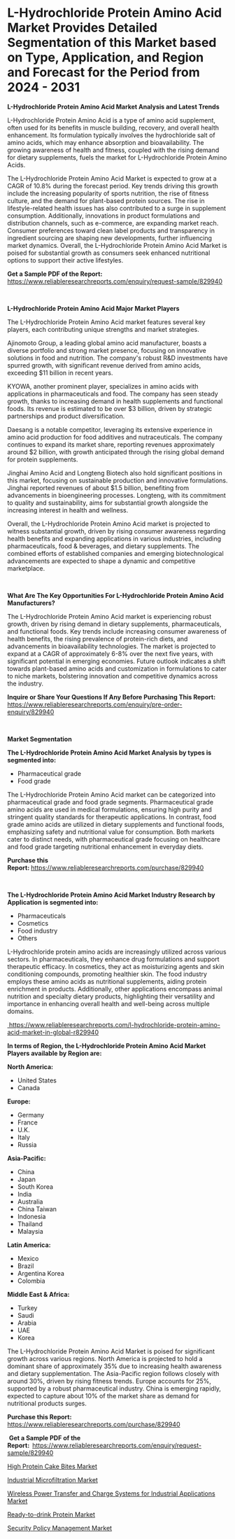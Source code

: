 <p><h1>L-Hydrochloride Protein Amino Acid Market Provides Detailed Segmentation of this Market based on Type, Application, and Region and Forecast for the Period from 2024 - 2031</h1></p><p><strong>L-Hydrochloride Protein Amino Acid Market Analysis and Latest Trends</strong></p>
<p><p>L-Hydrochloride Protein Amino Acid is a type of amino acid supplement, often used for its benefits in muscle building, recovery, and overall health enhancement. Its formulation typically involves the hydrochloride salt of amino acids, which may enhance absorption and bioavailability. The growing awareness of health and fitness, coupled with the rising demand for dietary supplements, fuels the market for L-Hydrochloride Protein Amino Acids. </p><p>The L-Hydrochloride Protein Amino Acid Market is expected to grow at a CAGR of 10.8% during the forecast period. Key trends driving this growth include the increasing popularity of sports nutrition, the rise of fitness culture, and the demand for plant-based protein sources. The rise in lifestyle-related health issues has also contributed to a surge in supplement consumption. Additionally, innovations in product formulations and distribution channels, such as e-commerce, are expanding market reach. Consumer preferences toward clean label products and transparency in ingredient sourcing are shaping new developments, further influencing market dynamics. Overall, the L-Hydrochloride Protein Amino Acid Market is poised for substantial growth as consumers seek enhanced nutritional options to support their active lifestyles.</p></p>
<p><strong>Get a Sample PDF of the Report:&nbsp;</strong> <a href="https://www.reliableresearchreports.com/enquiry/request-sample/829940?utm_campaign=8&utm_medium=2&utm_source=Github&utm_content=ia&utm_term=08102024&utm_id=l-hydrochloride-protein-amino-acid">https://www.reliableresearchreports.com/enquiry/request-sample/829940</a></p>
<p>&nbsp;</p>
<p><strong>L-Hydrochloride Protein Amino Acid Major Market Players</strong></p>
<p><p>The L-Hydrochloride Protein Amino Acid market features several key players, each contributing unique strengths and market strategies. </p><p>Ajinomoto Group, a leading global amino acid manufacturer, boasts a diverse portfolio and strong market presence, focusing on innovative solutions in food and nutrition. The company's robust R&D investments have spurred growth, with significant revenue derived from amino acids, exceeding $11 billion in recent years. </p><p>KYOWA, another prominent player, specializes in amino acids with applications in pharmaceuticals and food. The company has seen steady growth, thanks to increasing demand in health supplements and functional foods. Its revenue is estimated to be over $3 billion, driven by strategic partnerships and product diversification.</p><p>Daesang is a notable competitor, leveraging its extensive experience in amino acid production for food additives and nutraceuticals. The company continues to expand its market share, reporting revenues approximately around $2 billion, with growth anticipated through the rising global demand for protein supplements.</p><p>Jinghai Amino Acid and Longteng Biotech also hold significant positions in this market, focusing on sustainable production and innovative formulations. Jinghai reported revenues of about $1.5 billion, benefiting from advancements in bioengineering processes. Longteng, with its commitment to quality and sustainability, aims for substantial growth alongside the increasing interest in health and wellness.</p><p>Overall, the L-Hydrochloride Protein Amino Acid market is projected to witness substantial growth, driven by rising consumer awareness regarding health benefits and expanding applications in various industries, including pharmaceuticals, food & beverages, and dietary supplements. The combined efforts of established companies and emerging biotechnological advancements are expected to shape a dynamic and competitive marketplace.</p></p>
<p>&nbsp;</p>
<p><strong>What Are The Key Opportunities For L-Hydrochloride Protein Amino Acid Manufacturers?</strong></p>
<p><p>The L-Hydrochloride Protein Amino Acid market is experiencing robust growth, driven by rising demand in dietary supplements, pharmaceuticals, and functional foods. Key trends include increasing consumer awareness of health benefits, the rising prevalence of protein-rich diets, and advancements in bioavailability technologies. The market is projected to expand at a CAGR of approximately 6-8% over the next five years, with significant potential in emerging economies. Future outlook indicates a shift towards plant-based amino acids and customization in formulations to cater to niche markets, bolstering innovation and competitive dynamics across the industry.</p></p>
<p><strong>Inquire or Share Your Questions If Any Before Purchasing This Report:</strong> <a href="https://www.reliableresearchreports.com/enquiry/pre-order-enquiry/829940?utm_campaign=8&utm_medium=2&utm_source=Github&utm_content=ia&utm_term=08102024&utm_id=l-hydrochloride-protein-amino-acid">https://www.reliableresearchreports.com/enquiry/pre-order-enquiry/829940</a></p>
<p>&nbsp;</p>
<p><strong>Market Segmentation</strong></p>
<p><strong>The L-Hydrochloride Protein Amino Acid Market Analysis by types is segmented into:</strong></p>
<p><ul><li>Pharmaceutical grade</li><li>Food grade</li></ul></p>
<p><p>The L-Hydrochloride Protein Amino Acid market can be categorized into pharmaceutical grade and food grade segments. Pharmaceutical grade amino acids are used in medical formulations, ensuring high purity and stringent quality standards for therapeutic applications. In contrast, food grade amino acids are utilized in dietary supplements and functional foods, emphasizing safety and nutritional value for consumption. Both markets cater to distinct needs, with pharmaceutical grade focusing on healthcare and food grade targeting nutritional enhancement in everyday diets.</p></p>
<p><strong>Purchase this Report:&nbsp;</strong><a href="https://www.reliableresearchreports.com/purchase/829940?utm_campaign=8&utm_medium=2&utm_source=Github&utm_content=ia&utm_term=08102024&utm_id=l-hydrochloride-protein-amino-acid">https://www.reliableresearchreports.com/purchase/829940</a></p>
<p>&nbsp;</p>
<p><strong>The L-Hydrochloride Protein Amino Acid Market Industry Research by Application is segmented into:</strong></p>
<p><ul><li>Pharmaceuticals</li><li>Cosmetics</li><li>Food industry</li><li>Others</li></ul></p>
<p><p>L-Hydrochloride protein amino acids are increasingly utilized across various sectors. In pharmaceuticals, they enhance drug formulations and support therapeutic efficacy. In cosmetics, they act as moisturizing agents and skin conditioning compounds, promoting healthier skin. The food industry employs these amino acids as nutritional supplements, aiding protein enrichment in products. Additionally, other applications encompass animal nutrition and specialty dietary products, highlighting their versatility and importance in enhancing overall health and well-being across multiple domains.</p></p>
<p><a href="https://www.reliableresearchreports.com/l-hydrochloride-protein-amino-acid-market-in-global-r829940?utm_campaign=8&utm_medium=2&utm_source=Github&utm_content=ia&utm_term=08102024&utm_id=l-hydrochloride-protein-amino-acid">&nbsp;https://www.reliableresearchreports.com/l-hydrochloride-protein-amino-acid-market-in-global-r829940</a></p>
<p><strong>In terms of Region, the L-Hydrochloride Protein Amino Acid Market Players available by Region are:</strong></p>
<p>
    <p> <strong> North America: </strong>
        <ul>
            <li>United States</li>
            <li>Canada</li>
        </ul>
        </p> 
    <p> <strong> Europe: </strong>
        <ul>
            <li>Germany</li>
            <li>France</li>
            <li>U.K.</li>
            <li>Italy</li>
            <li>Russia</li>
        </ul>
        </p> 
    <p> <strong> Asia-Pacific: </strong>
        <ul>
            <li>China</li>
            <li>Japan</li>
            <li>South Korea</li>
            <li>India</li>
            <li>Australia</li>
            <li>China Taiwan</li>
            <li>Indonesia</li>
            <li>Thailand</li>
            <li>Malaysia</li>
        </ul>
        </p> 
    <p> <strong> Latin America: </strong>
        <ul>
            <li>Mexico</li>
            <li>Brazil</li>
            <li>Argentina Korea</li>
            <li>Colombia</li>
        </ul>
        </p> 
    <p> <strong> Middle East & Africa: </strong>
        <ul>
            <li>Turkey</li>
            <li>Saudi</li>
            <li>Arabia</li>
            <li>UAE</li>
            <li>Korea</li>
        </ul>
    </p>
    </p>
<p><p>The L-Hydrochloride Protein Amino Acid Market is poised for significant growth across various regions. North America is projected to hold a dominant share of approximately 35% due to increasing health awareness and dietary supplementation. The Asia-Pacific region follows closely with around 30%, driven by rising fitness trends. Europe accounts for 25%, supported by a robust pharmaceutical industry. China is emerging rapidly, expected to capture about 10% of the market share as demand for nutritional products surges.</p></p>
<p><strong>Purchase this Report: </strong><a href="https://www.reliableresearchreports.com/purchase/829940?utm_campaign=8&utm_medium=2&utm_source=Github&utm_content=ia&utm_term=08102024&utm_id=l-hydrochloride-protein-amino-acid">https://www.reliableresearchreports.com/purchase/829940</a></p>
<p>&nbsp;<strong>Get a Sample PDF of the Report:&nbsp;&nbsp;</strong><a href="https://www.reliableresearchreports.com/enquiry/request-sample/829940?utm_campaign=8&utm_medium=2&utm_source=Github&utm_content=ia&utm_term=08102024&utm_id=l-hydrochloride-protein-amino-acid">https://www.reliableresearchreports.com/enquiry/request-sample/829940</a></p>
<p><strong></strong></p>
<p><p><a href="https://github.com/angelajermaine/Market-Research-Report-List-5/blob/main/high-protein-cake-bites-market.md?utm_campaign=8&utm_medium=2&utm_source=Github&utm_content=ia&utm_term=08102024&utm_id=l-hydrochloride-protein-amino-acid">High Protein Cake Bites Market</a></p><p><a href="https://www.linkedin.com/pulse/industrial-microfiltration-market-size-segmentation-trends-efk9f?utm_campaign=8&utm_medium=2&utm_source=Github&utm_content=ia&utm_term=08102024&utm_id=l-hydrochloride-protein-amino-acid">Industrial Microfiltration Market</a></p><p><a href="https://issuu.com/reportprime-2/docs/wireless-power-transfer-and-charge-_6880eb0666027d?utm_campaign=8&utm_medium=2&utm_source=Github&utm_content=ia&utm_term=08102024&utm_id=l-hydrochloride-protein-amino-acid">Wireless Power Transfer and Charge Systems for Industrial Applications Market</a></p><p><a href="https://github.com/NargisHussain432/Market-Research-Report-List-1/blob/main/ready-to-drink-protein-market.md?utm_campaign=8&utm_medium=2&utm_source=Github&utm_content=ia&utm_term=08102024&utm_id=l-hydrochloride-protein-amino-acid">Ready-to-drink Protein Market</a></p><p><a href="https://www.linkedin.com/pulse/security-policy-management-market-penetration-strategies-untapped-xme2f?utm_campaign=8&utm_medium=2&utm_source=Github&utm_content=ia&utm_term=08102024&utm_id=l-hydrochloride-protein-amino-acid">Security Policy Management Market</a></p></p>